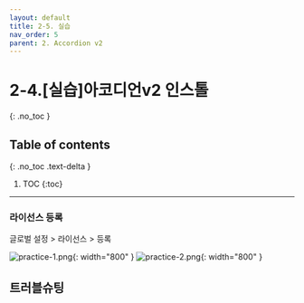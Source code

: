 ```yaml
---
layout: default
title: 2-5. 실습
nav_order: 5
parent: 2. Accordion v2
---
```


# 2-4.[실습]아코디언v2 인스톨
{: .no_toc }

## Table of contents
{: .no_toc .text-delta }

1. TOC
{:toc}


---


### 라이선스 등록
글로벌 설정 > 라이선스 > 등록

![practice-1.png](/assets/images/accordion/practice-1.png){: width="800" }
![practice-2.png](/assets/images/accordion/practice-2.png){: width="800" }

## 트러블슈팅 